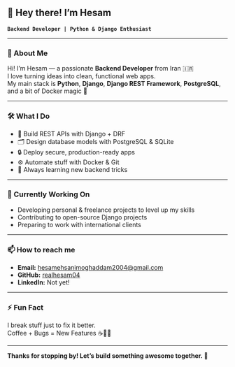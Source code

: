 ## 👋 Hey there! I’m Hesam

**`Backend Developer | Python & Django Enthusiast`**

---

### 🚀 About Me

Hi! I’m Hesam — a passionate **Backend Developer** from Iran 🇮🇷  
I love turning ideas into clean, functional web apps.  
My main stack is **Python**, **Django**, **Django REST Framework**, **PostgreSQL**, and a bit of Docker magic 🐳

---

### 🛠️ What I Do

- 🐍 Build REST APIs with Django + DRF
- 🗂️ Design database models with PostgreSQL & SQLite
- 🔒 Deploy secure, production-ready apps
- ⚙️ Automate stuff with Docker & Git
- 🎯 Always learning new backend tricks

---

### 📌 Currently Working On

- Developing personal & freelance projects to level up my skills
- Contributing to open-source Django projects
- Preparing to work with international clients

---

### 📫 How to reach me

- **Email:** hesamehsanimoghaddam2004@gmail.com
- **GitHub:** [realhesam04](https://github.com/realhesam04)
- **LinkedIn:** Not yet!

---

### ⚡ Fun Fact

I break stuff just to fix it better.  
Coffee + Bugs = New Features ☕🐞✨

---

**Thanks for stopping by! Let’s build something awesome together. 🚀**

